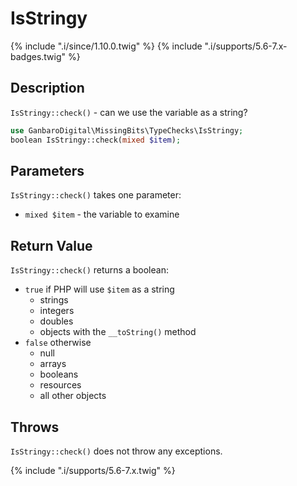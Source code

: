 # IsStringy

{% include ".i/since/1.10.0.twig" %}
{% include ".i/supports/5.6-7.x-badges.twig" %}

## Description

`IsStringy::check()` - can we use the variable as a string?

```php
use GanbaroDigital\MissingBits\TypeChecks\IsStringy;
boolean IsStringy::check(mixed $item);
```

## Parameters

`IsStringy::check()` takes one parameter:

* `mixed $item` - the variable to examine

## Return Value

`IsStringy::check()` returns a boolean:

* `true` if PHP will use `$item` as a string
  - strings
  - integers
  - doubles
  - objects with the `__toString()` method
* `false` otherwise
  - null
  - arrays
  - booleans
  - resources
  - all other objects

## Throws

`IsStringy::check()` does not throw any exceptions.

{% include ".i/supports/5.6-7.x.twig" %}
